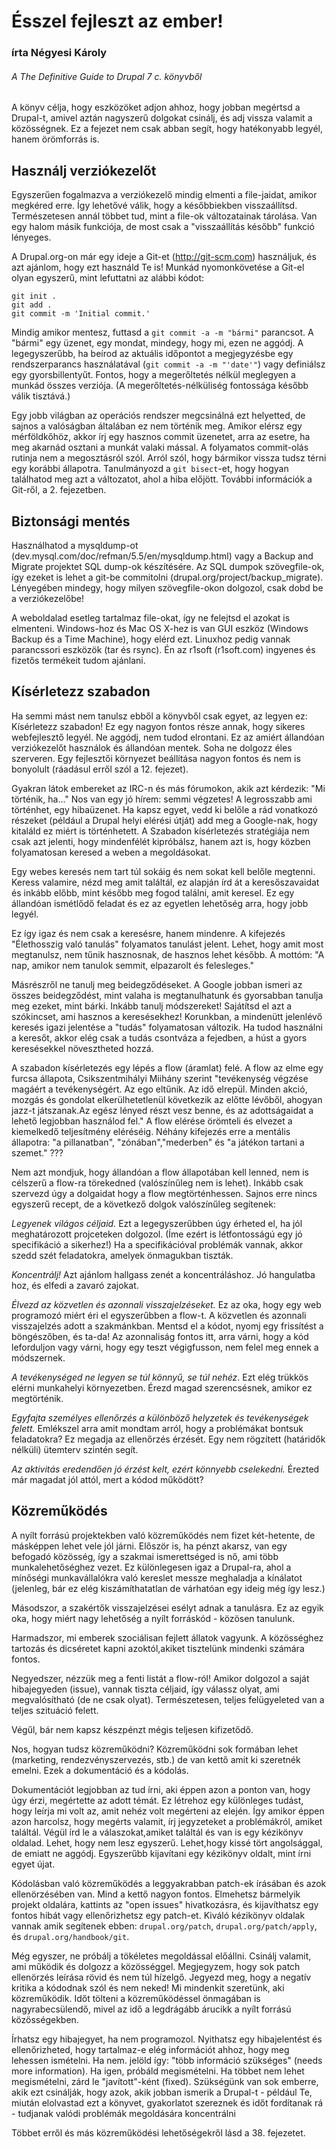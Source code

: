 Ésszel fejleszt az ember!
=========================
### írta Négyesi Károly ###
###### A The Definitive Guide to Drupal 7 c. könyvből

A könyv célja, hogy eszközöket adjon ahhoz, hogy jobban megértsd a Drupal-t, amivel aztán nagyszerű dolgokat csinálj, és adj vissza valamit a közösségnek. Ez a fejezet nem csak abban segít, hogy hatékonyabb legyél, hanem örömforrás is.

Használj verziókezelőt
--------------------
Egyszerűen fogalmazva a verziókezelő mindig elmenti a file-jaidat, amikor megkéred erre. Így lehetővé válik, hogy a későbbiekben visszaállítsd. Természetesen annál többet tud, mint a file-ok változatainak tárolása. Van egy halom másik funkciója, de most csak a "visszaállítás később" funkció lényeges.

A Drupal.org-on már egy ideje a Git-et (http://git-scm.com) használjuk, és azt ajánlom, hogy ezt használd Te is! Munkád nyomonkövetése a Git-el olyan egyszerű, mint lefuttatni az alábbi kódot:

    git init .
    git add .
    git commit -m 'Initial commit.'

Mindig amikor mentesz, futtasd a `git commit -a -m "bármi"` parancsot. A "bármi" egy üzenet, egy mondat, mindegy, hogy mi, ezen ne aggódj. A legegyszerűbb, ha beírod az aktuális időpontot a megjegyzésbe egy rendszerparancs használatával (`git commit -a -m "'date'"`) vagy definiálsz egy  gyorsbillentyűt. Fontos, hogy a megerőltetés nélkül meglegyen a munkád összes verziója. (A megerőltetés-nélküliség fontossága később válik tisztává.)

Egy jobb világban az operációs rendszer megcsinálná ezt helyetted, de sajnos a valóságban általában ez nem történik meg. Amikor elérsz egy mérföldkőhöz, akkor írj egy hasznos commit üzenetet, arra az esetre, ha meg akarnád osztani a munkát valaki mással. A folyamatos commit-olás rutinja nem a megosztásról szól. Arról szól, hogy bármikor vissza tudsz térni egy korábbi állapotra. Tanulmányozd a `git bisect`-et, hogy hogyan találhatod meg azt a változatot, ahol a hiba előjött. További információk a Git-ről, a 2. fejezetben.

Biztonsági mentés
-----------------
Használhatod a mysqldump-ot (dev.mysql.com/doc/refman/5.5/en/mysqldump.html) vagy a Backup and Migrate projektet SQL dump-ok készítésére. Az SQL dumpok szövegfile-ok, így ezeket is lehet a git-be commitolni (drupal.org/project/backup_migrate). Lényegében mindegy, hogy milyen szövegfile-okon dolgozol, csak dobd be a verziókezelőbe!

A weboldalad esetleg tartalmaz file-okat, így ne felejtsd el azokat is elmenteni. Windows-hoz és Mac OS X-hez is van GUI eszköz (Windows Backup és a Time Machine), hogy elérd ezt. Linuxhoz pedig vannak parancssori eszközök (tar és rsync). Én az r1soft (r1soft.com) ingyenes és fizetős termékeit tudom ajánlani.

Kísérletezz szabadon
--------------------
Ha semmi mást nem tanulsz ebből a könyvből csak egyet, az legyen ez: Kísérletezz szabadon! Ez egy nagyon fontos része annak, hogy sikeres webfejlesztő legyél. Ne aggódj, nem tudod elrontani. Ez az amiért állandóan verziókezelőt használok és állandóan mentek. Soha ne dolgozz éles szerveren. Egy fejlesztői környezet beállítása nagyon fontos és nem is bonyolult (ráadásul erről szól a 12. fejezet).

Gyakran látok embereket az IRC-n és más fórumokon, akik azt kérdezik: "Mi történik,
ha..." Nos van egy jó hírem: semmi végzetes! A legrosszabb ami történhet, egy hibaüzenet. Ha kapsz egyet,
vedd ki belőle a rád vonatkozó részeket (például a Drupal helyi elérési útját) add meg a Google-nak, hogy kitaláld
ez miért is történhetett. A Szabadon kísérletezés stratégiája nem csak azt jelenti, hogy mindenfélét kipróbálsz,
hanem azt is, hogy közben folyamatosan keresed a weben a megoldásokat.

Egy webes keresés nem tart túl sokáig és nem sokat kell belőle megtenni. Keress valamire, nézd meg amit találtál,
ez alapján írd át a keresőszavaidat és inkább előbb, mint később meg fogod találni, amit keresel.
Ez egy állandóan ismétlődő feladat és ez az egyetlen lehetőség arra, hogy jobb legyél.

Ez így igaz és nem csak a keresésre, hanem mindenre. A kifejezés "Élethosszig való tanulás" folyamatos tanulást
jelent. Lehet, hogy amit most megtanulsz, nem tűnik hasznosnak, de hasznos lehet később. A mottóm: "A nap,
amikor nem tanulok semmit, elpazarolt és felesleges."

Másrészről ne tanulj meg beidegződéseket. A Google jobban ismeri az összes beidegződést, mint valaha is megtanulhatunk és gyorsabban tanulja meg ezeket, mint bárki. Inkább tanulj módszereket! Sajátítsd el azt a szókincset, ami hasznos a keresésekhez! Korunkban, a mindenütt jelenlévő keresés igazi jelentése a "tudás" folyamatosan változik. Ha tudod használni a keresőt, akkor elég csak a tudás csontváza a fejedben, a húst a gyors keresésekkel növesztheted hozzá.

A szabadon kísérletezés egy lépés a flow (áramlat) felé. A flow az elme egy furcsa állapota, Csikszentmihályi Miihány szerint "tevékenység végzése magáért a tevékenységért. Az ego eltűnik. Az idő elrepül. Minden akció, mozgás és gondolat elkerülhetetlenül következik az előtte lévőből, ahogyan jazz-t játszanak.Az egész lényed részt vesz benne, és az adottságaidat a lehető legjobban használod fel." A flow elérése örömteli és elvezet a kiemelkedő teljesítmény eléréséig. Néhány kifejezés erre a mentális állapotra: "a pillanatban", "zónában","mederben" és "a játékon tartani a szemet." ???

Nem azt mondjuk, hogy állandóan a flow állapotában kell lenned, nem is célszerű a flow-ra törekedned (valószínűleg nem is lehet). Inkább csak szervezd úgy a dolgaidat hogy a flow megtörténhessen. Sajnos erre nincs egyszerű recept, de a következő dolgok valószínűleg segítenek:

*Legyenek világos céljaid.* Ezt a legegyszerűbben úgy érheted el, ha jól meghatározott projceteken dolgozol. (Íme ezért is létfontosságú egy jó specifikáció a sikerhez!) Ha a specifikációval problémák vannak, akkor szedd szét feladatokra, amelyek önmagukban tiszták.

*Koncentrálj!* Azt ajánlom hallgass zenét a koncentráláshoz. Jó hangulatba hoz, és elfedi a zavaró zajokat.

*Élvezd az közvetlen és azonnali visszajelzéseket.* Ez az oka, hogy egy web programozó miért éri el egyszerűbben a flow-t. A közvetlen és azonnali visszajelzés adott a szakmánkban. Mentsd el a kódot, nyomj egy frissítést a böngészőben, és ta-da! Az azonnaliság fontos itt, arra várni, hogy a kód leforduljon vagy várni, hogy egy teszt végigfusson, nem felel meg ennek a módszernek.

*A tevékenységed ne legyen se túl könnyű, se túl nehéz*. Ezt elég trükkös elérni munkahelyi környezetben. Érezd magad szerencsésnek, amikor ez megtörténik.

*Egyfajta személyes ellenőrzés a különböző helyzetek és tevékenységek felett.* Emlékszel arra amit mondtam arról, hogy a problémákat bontsuk feladatokra? Ez megadja az ellenőrzés érzését. Egy nem rögzített (határidők nélküli) ütemterv szintén segít.

*Az aktivitás eredendően jó érzést kelt, ezért könnyebb cselekedni.* Érezted már magadat jól attól, mert a kódod működött?

Közreműködés
----------
A nyílt forrású projektekben való közreműködés nem fizet két-hetente, de másképpen lehet vele jól járni. Először is, ha pénzt akarsz, van egy befogadó közösség, így a szakmai ismerettséged is nő, ami több munkalehetőséghez vezet. Ez különlegesen igaz a Drupal-ra, ahol a mínőségi munkavállalókra való kereslet messze meghaladja a kínálatot (jelenleg, bár ez elég kiszámíthatatlan de várhatóan egy ideig még így lesz.)

Másodszor, a szakértők visszajelzései esélyt adnak a tanulásra. Ez az egyik oka, hogy miért nagy lehetőség a nyílt forráskód - közösen tanulunk.

Harmadszor, mi emberek szociálisan fejlett állatok vagyunk. A közösséghez tartozás és dicséretet kapni azoktól,akiket tisztelünk mindenki számára fontos.

Negyedszer, nézzük meg a fenti listát a flow-ról! Amikor dolgozol a saját hibajegyeden (issue), vannak tiszta céljaid, így válassz olyat, ami megvalósítható (de ne csak olyat). Természetesen, teljes  felügyeleted van a teljes szituáció felett.

Végűl, bár nem kapsz készpénzt mégis teljesen kifizetődő.

Nos, hogyan tudsz közreműködni? Közreműködni sok formában lehet (marketing, rendezvényszervezés, stb.) de van kettő amit ki szeretnék emelni. Ezek a dokumentáció és a kódolás.

Dokumentációt legjobban az tud írni, aki éppen azon a ponton van, hogy úgy érzi, megértette az adott témát. Ez létrehoz egy különleges tudást, hogy leírja mi volt az, amit nehéz volt megérteni az elején. Így amikor éppen azon harcolsz, hogy megérts valamit, írj jegyzeteket a problémákról, amiket találtál. Végül írd le a válaszokat,amiket találtál és van is egy kézikönyv oldalad. Lehet, hogy nem lesz egyszerű. Lehet,hogy kissé tört angolsággal, de emiatt ne aggódj. Egyszerűbb kijavítani egy kézikönyv oldalt, mint írni egyet újat.

Kódolásban való közreműködés a leggyakrabban patch-ek írásában és azok ellenörzésében van. Mind a kettő nagyon fontos. Elmehetsz bármelyik projekt oldalára, kattints az "open issues" hivatkozásra, és kijavíthatsz egy fontos hibát vagy ellenőrizhetsz egy patch-et. Kiváló kézikönyv oldalak vannak amik segítenek ebben: `drupal.org/patch`, `drupal.org/patch/apply`, és `drupal.org/handbook/git`.

Még egyszer, ne próbálj a tökéletes megoldással előállni. Csinálj valamit, ami működik és dolgozz a közösséggel. Megjegyzem, hogy sok patch ellenörzés leírása rövid és nem túl hízelgő. Jegyezd meg, hogy a negatív kritika a kódodnak szól és nem neked! Mi mindenkit szeretünk, aki közreműködik. Időt tölteni a közreműködéssel önmagában is nagyrabecsülendő, mivel az idő a legdrágább árucikk a nyílt forrású közösségekben.

Írhatsz egy hibajegyet, ha nem programozol. Nyithatsz egy hibajelentést és ellenőrizheted, hogy tartalmaz-e elég információt ahhoz, hogy meg lehessen ismételni. Ha nem. jelöld így: "több információ szükséges" (needs more information). Ha igen, próbáld megismételni. Ha többet nem lehet megismételni, zárd le "javított"-ként (fixed). Szükségünk van sok emberre, akik ezt csinálják, hogy azok, akik jobban ismerik a Drupal-t - például Te, miután elolvastad ezt a könyvet, gyakorlatot szereznek és időt fordítanak rá - tudjanak valódi problémák megoldására koncentrálni

Többet erről és más közreműködési lehetőségekről lásd a 38. fejezetet.